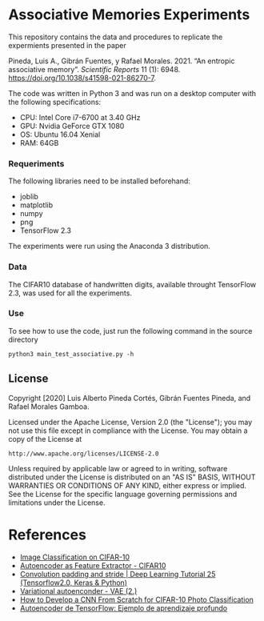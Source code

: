 # Associative Memories Experiments
This repository contains the data and procedures to replicate the expermients presented in the paper 

Pineda, Luis A., Gibrán Fuentes, y Rafael Morales. 2021. “An entropic associative memory”. *Scientific Reports* 11 (1): 6948. https://doi.org/10.1038/s41598-021-86270-7.

The code was written in Python 3 and was run on a desktop computer with the following specifications:
* CPU: Intel Core i7-6700 at 3.40 GHz
* GPU: Nvidia GeForce GTX 1080
* OS: Ubuntu 16.04 Xenial
* RAM: 64GB

### Requeriments
The following libraries need to be installed beforehand:
* joblib
* matplotlib
* numpy
* png
* TensorFlow 2.3

The experiments were run using the Anaconda 3 distribution.

### Data
The CIFAR10 database of handwritten digits, available throught TensorFlow 2.3, was used for all the experiments.

### Use

To see how to use the code, just run the following command in the source directory

```shell
python3 main_test_associative.py -h
```



## License

Copyright [2020] Luis Alberto Pineda Cortés, Gibrán Fuentes Pineda, and Rafael Morales Gamboa.

Licensed under the Apache License, Version 2.0 (the "License");
you may not use this file except in compliance with the License.
You may obtain a copy of the License at

    http://www.apache.org/licenses/LICENSE-2.0

Unless required by applicable law or agreed to in writing, software
distributed under the License is distributed on an "AS IS" BASIS,
WITHOUT WARRANTIES OR CONDITIONS OF ANY KIND, either express or implied.
See the License for the specific language governing permissions and
limitations under the License.

# References
- [Image Classification on CIFAR-10](https://paperswithcode.com/sota/image-classification-on-cifar-10)
- [Autoencoder as Feature Extractor - CIFAR10](https://www.kaggle.com/mahtabshaan/autoencoder-as-feature-extractor-cifar10/notebook)
- [Convolution padding and stride | Deep Learning Tutorial 25 (Tensorflow2.0, Keras & Python)](https://www.youtube.com/watch?v=oDAPkZ53zKk)
- [Variational autoenconder - VAE (2.)](https://olaralex.com/variational-auto-encoder-with-cifar-10-2/)
- [How to Develop a CNN From Scratch for CIFAR-10 Photo Classification](https://machinelearningmastery.com/how-to-develop-a-cnn-from-scratch-for-cifar-10-photo-classification/)
- [Autoencoder de TensorFlow: Ejemplo de aprendizaje profundo](https://guru99.es/autoencoder-deep-learning/)
